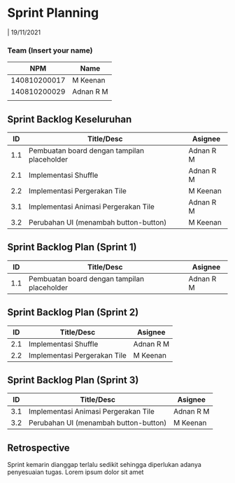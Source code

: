 # Sprint Planning 
| 19/11/2021

### Team (Insert your name)
| NPM           | Name        |
| ------------- |-------------|
| 140810200017  | M Keenan    |
| 140810200029  | Adnan R M   |
|               |             |

## Sprint Backlog Keseluruhan 
| ID  | Title/Desc | Asignee | 
| --- | ---------- | ------- | 
| 1.1 | Pembuatan board dengan tampilan placeholder | Adnan R M |
| 2.1 | Implementasi Shuffle| Adnan R M |
| 2.2 | Implementasi Pergerakan Tile | M Keenan   |
| 3.1 | Implementasi Animasi Pergerakan Tile | Adnan R M| 
| 3.2 | Perubahan UI (menambah button-button) | M Keenan | 

## Sprint Backlog Plan (Sprint 1)
| ID  | Title/Desc | Asignee | 
| --- | ---------- | ------- | 
| 1.1 | Pembuatan board dengan tampilan placeholder | Adnan R M |

## Sprint Backlog Plan (Sprint 2)
| ID  | Title/Desc | Asignee |
| --- | ---------- | ------- |
| 2.1 | Implementasi Shuffle| Adnan R M |
| 2.2 | Implementasi Pergerakan Tile | M Keenan   |

## Sprint Backlog Plan (Sprint 3)
| ID  | Title/Desc | Asignee | 
| --- | ---------- | ------- | 
| 3.1 | Implementasi Animasi Pergerakan Tile | Adnan R M| 
| 3.2 | Perubahan UI (menambah button-button) | M Keenan | 

## Retrospective 

Sprint kemarin dianggap terlalu sedikit sehingga diperlukan adanya penyesuaian tugas. Lorem ipsum dolor sit amet

